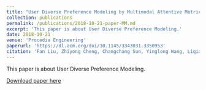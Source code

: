 ```yaml
---
title: "User Diverse Preference Modeling by Multimodal Attentive Metric Learning"
collection: publications
permalink: /publications/2018-10-21-paper-MM.md
excerpt: 'This paper is about User Diverse Preference Modeling.'
date: 2018-10-21
venue: 'Procedia Engineering'
paperurl: 'https://dl.acm.org/doi/10.1145/3343031.3350953'
citation: 'Fan Liu, Zhiyong Cheng, Changchang Sun, Yinglong Wang, Liqiang Nie, and Mohan Kankanhalli. 2019. User Diverse Preference Modeling by Multimodal Attentive Metric Learning. In Proceedings of the 27th ACM International Conference on Multimedia (MM '19). Association for Computing Machinery, New York, NY, USA, 1526–1534.'
---
```

This paper is about User Diverse Preference Modeling.

[Download paper here](https://dl.acm.org/doi/10.1145/3343031.3350953)
